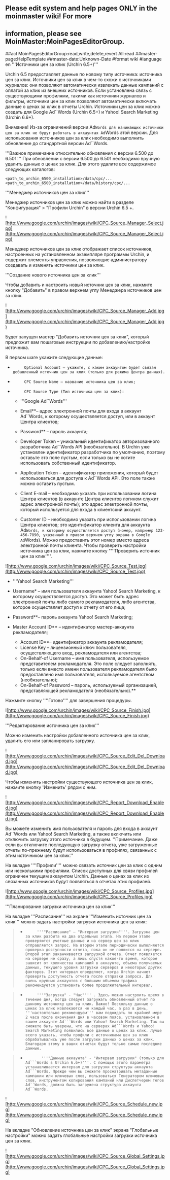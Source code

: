 ## Please edit system and help pages ONLY in the moinmaster wiki! For more
## information, please see MoinMaster:MoinPagesEditorGroup.
##acl MoinPagesEditorGroup:read,write,delete,revert All:read
##master-page:HelpTemplate
##master-date:Unknown-Date
#format wiki
#language en
'''Источники цен за клик (Urchin 6.5+)'''


Urchin 6.5 предоставляет данные по новому типу источника: источника цен за клик. Источники цен за клик в чем-то схожи с источниками журналов: они позволяют автоматически извлекать данные кампаний с оплатой за клик из внешних источников. Если установлена связь с существующими профилями, такими как источники журналов и фильтры, источники цен за клик позволяют автоматически включать данные о ценах за клик в отчеты Urchin. Источники цен за клик можно создать для Google Ad``Words (Urchin 6.5+) и Yahoo! Search Marketing (Urchin 6.6+).

Внимание! Из-за ограничений версии Ad```Words для начинающих источники цен за клик не будут работать в аккаунтах Ad```Words этой версии. Для использования источников цен за клик необходимо выполнить обновление до стандартной версии Ad``Words.

'''Важное примечание относительно обновления с версии 6.500 до 6.501.''' При обновлении с версии 6.500 до 6.501 необходимо вручную удалить данные о ценах за клик. Для этого удалите все содержимое следующих каталогов:

```
<path_to_urchin_6500_installation>/data/cpc/...
<path_to_urchin_6500_installation>/data/history/cpc/...
```

'''Менеджер источников цен за клик'''

Менеджер источников цен за клик можно найти в разделе "Конфигурация" > "Профили Urchin" в версии Urchin 6.5 +.

![http://www.google.com/urchin/images/wiki/CPC_Source_Manager_Select.jpg](http://www.google.com/urchin/images/wiki/CPC_Source_Manager_Select.jpg)

Менеджер источников цен за клик отображает список источников, настроенных на установленном экземпляре программы Urchin, и содержит элементы управления, позволяющие администратору создавать и изменять источники цен за клик.

'''Создание нового источника цен за клик'''

Чтобы добавить и настроить новый источник цен за клик, нажмите кнопку "Добавить" в правом верхнем углу Менеджера источников цен за клик.

![http://www.google.com/urchin/images/wiki/CPC_Source_Manager_Add.jpg](http://www.google.com/urchin/images/wiki/CPC_Source_Manager_Add.jpg)

Будет запущен мастер "Добавить источник цен за клик", который предложит вам пошаговые инструкции по добавлению/настройке источника.

В первом шаге укажите следующие данные:

-          Optional Account – укажите, с каким аккаунтом будет связан добавленный источник цен за клик (только для режима Центра данных).

-          CPC Source Name – название источника цен за клик;

-          CPC Source Type (Тип источника цен за клик):

  * '''Google Ad``Words'''

  * Email**– адрес электронной почты для входа в аккаунт Ad``Words, к которому осуществляется доступ, или в аккаунт Центра клиентов;
  * Password** – пароль аккаунта;
  * Developer Token – уникальный идентификатор авторизованного разработчика Ad``Words API (необязательно). В Urchin уже установлен идентификатор разработчика по умолчанию, поэтому оставьте это поле пустым, если только вы не хотите использовать собственный идентификатор.
  * Application Token – идентификатор приложения, который будет использоваться для доступа к Ad``Words API. Это поле также можно оставить пустым.
  * Client E-mail – необходимо указать при использовании логина Центра клиентов (в аккаунте Центра клиентов логином служит адрес электронной почты); это адрес электронной почты, который используется для входа в клиентский аккаунт.
  * Customer ID – необходимо указать при использовании логина Центра клиентов; это идентификатор клиента для аккаунта Ad```Words, к которому осуществляется доступ (номер, например 123-456-7890, указанный в правом верхнем углу экрана в Google Ad```Words). Можно предоставить этот номер вместо адреса электронной почты клиента.
Чтобы проверить настройки источника цен за клик, нажмите кнопку "'''Проверить источник цен за клик'''".

![http://www.google.com/urchin/images/wiki/CPC_Source_Test.jpg](http://www.google.com/urchin/images/wiki/CPC_Source_Test.jpg)

  * '''Yahoo! Search Marketing'''

  * Username\* – имя пользователя аккаунта Yahoo! Search Marketing, к которому осуществляется доступ. Это может быть адрес электронной почты либо самого рекламодателя, либо агентства, которое осуществляет доступ к отчету от его лица;
  * Password**– пароль аккаунта Yahoo! Search Marketing;
  * Master Account ID**  – идентификатор мастер-аккаунта рекламодателя;
    * Account ID**– идентификатор аккаунта рекламодателя;
    * License Key – лицензионный ключ пользователя, осуществляющего вход, рекламодателя или агентства;
    * On-Behalf-of Username – имя пользователя, используемое представителем рекламодателя. Это поле следует заполнять, только если вместо имени пользователя рекламодателя было предоставлено имя пользователя, используемое агентством (необязательно);
    * On-Behalf-of Password – пароль, используемый организацией, представляющей рекламодателя (необязательно).**

Нажмите кнопку ''''Готово'''' для завершения процедуры.

![http://www.google.com/urchin/images/wiki/CPC_Source_Finish.jpg](http://www.google.com/urchin/images/wiki/CPC_Source_Finish.jpg)

'''Редактирование источника цен за клик'''

Можно изменить настройки добавленного источника цен за клик, удалить его или запланировать загрузку.

![http://www.google.com/urchin/images/wiki/CPC_Source_Edit_Del_Download.jpg](http://www.google.com/urchin/images/wiki/CPC_Source_Edit_Del_Download.jpg)

Чтобы изменить настройки существующего источника цен за клик, нажмите кнопку 'Изменить' рядом с ним.

![http://www.google.com/urchin/images/wiki/CPC_Report_Download_Enabled.jpg](http://www.google.com/urchin/images/wiki/CPC_Report_Download_Enabled.jpg)

Вы можете изменить имя пользователя и пароль для входа в аккаунт Ad``Words или Yahoo! Search Marketing, а также включить или отключить загрузку этого источника в будущем. ''Примечание. Даже если вы отключите последующую загрузку отчета, уже загруженные отчеты по-прежнему будут использоваться в профилях, связанных с этим источником цен за клик.''

На вкладке ''''Профили'''' можно связать источник цен за клик с одним или несколькими профилями. Список доступных для связи профилей ограничен текущим аккаунтом Urchin. Данные о ценах за клик из связанных источников будут появляться в отчетах этих профилей.

![http://www.google.com/urchin/images/wiki/CPC_Source_Profiles.jpg](http://www.google.com/urchin/images/wiki/CPC_Source_Profiles.jpg)

'''Планирование загрузки источника цен за клик'''

На вкладке '''Расписание''' на экране '''Изменить источник цен за клик''' можно задать настройки загрузки источника цен за клик:

> -          '''"Расписание" – "Интервал загрузки"'''. Загрузка цен за клик разбита на два отдельных этапа. На первом этапе проверяются учетные данные и на сервер цен за клик отправляется запрос. На втором этапе периодически выполняется проверка доступности отчета, пока он не появится на сервере. Второй этап заканчивается загрузкой отчета. Отчет появляется на сервере не сразу, а лишь спустя какое-то время, которое зависит от количества кампаний в аккаунте, объема получаемых данных, текущего уровня загрузки серверов и некоторых других факторов. Этот интервал определяет, когда Urchin начнет проверять доступность отчета после отправки запроса. Для очень крупных аккаунтов с большим объемом трафика рекомендуется установить более продолжительный интервал.

> -          '''"Загрузка" - "Час"''' . Здесь можно настроить время в течение дня, когда следует загружать обновленный отчет по данному источнику цен за клик. Важно! Поскольку данные о ценах за клик извлекаются не каждый час, а раз в день, '''настоятельно рекомендуем''' вам подождать по крайней мере 2 часа после окончания дня в часовом поясе, установленном в вашем аккаунте Ad```Words или Yahoo! Search Marketing. Так вы сможете быть уверены, что на серверах Ad```Words и Yahoo! Search Marketing появились все данные о ценах за клик. Лучше всего указать, чтобы профили с источниками цен за клик обрабатывались уже после загрузки данных о ценах за клик. Благодаря этому в ваших отчетах будут только самые последние данные.

> -            '''"Данные аккаунта" - "Интервал загрузки" (только для Ad```Words в Urchin 6.6+)'''. С помощью этого параметра устанавливается интервал для загрузки структуры аккаунта Ad```Words. Прежде чем вы сможете просматривать метаданные кампании или ключевых слов, пользоваться Генератором ключевых слов, инструментом копирования кампаний или Диспетчером тегов Ad``Words, должна быть загружена структура аккаунта Ad``Words.

![http://www.google.com/urchin/images/wiki/CPC_Source_Schedule_new.jpg](http://www.google.com/urchin/images/wiki/CPC_Source_Schedule_new.jpg)

На вкладке "Обновление источника цен за клик" экрана "Глобальные настройки" можно задать глобальные настройки загрузки источника цен за клик.

![http://www.google.com/urchin/images/wiki/CPC_Source_Global_Settings.jpg](http://www.google.com/urchin/images/wiki/CPC_Source_Global_Settings.jpg)